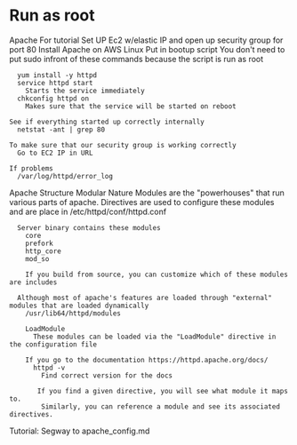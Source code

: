 # Run as root

Apache
  For tutorial
    Set UP Ec2 w/elastic IP and open up security group for port 80
  Install Apache on AWS Linux
    Put in bootup script
      You don't need to put sudo infront of these commands because the script is run as root

      yum install -y httpd
      service httpd start
        Starts the service immediately
      chkconfig httpd on
        Makes sure that the service will be started on reboot

    See if everything started up correctly internally
      netstat -ant | grep 80

    To make sure that our security group is working correctly
      Go to EC2 IP in URL

    If problems
      /var/log/httpd/error_log


  Apache Structure
    Modular Nature
      Modules are the "powerhouses" that run various parts of apache.  Directives are used to configure these modules and are place in /etc/httpd/conf/httpd.conf

      Server binary contains these modules
        core
        prefork
        http_core
        mod_so

        If you build from source, you can customize which of these modules are includes

      Although most of apache's features are loaded through "external" modules that are loaded dynamically
        /usr/lib64/httpd/modules

        LoadModule
          These modules can be loaded via the "LoadModule" directive in the configuration file

        If you go to the documentation https://httpd.apache.org/docs/
          httpd -v
            Find correct version for the docs

           If you find a given directive, you will see what module it maps to.
            Similarly, you can reference a module and see its associated directives.


  Tutorial: Segway to apache_config.md



